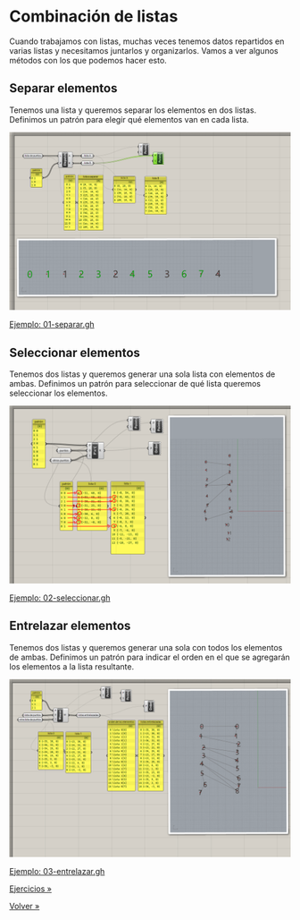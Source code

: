 # Combinación de listas

Cuando trabajamos con listas, muchas veces tenemos datos repartidos en varias
listas y necesitamos juntarlos y organizarlos. Vamos a ver algunos métodos
con los que podemos hacer esto.

## Separar elementos

Tenemos una lista y queremos separar los elementos en dos listas.
Definimos un patrón para elegir qué elementos van en cada lista.

![Separar elementos](./figuras/01-separar.png)

[Ejemplo: 01-separar.gh](./01-separar.gh)

## Seleccionar elementos

Tenemos dos listas y queremos generar una sola lista con elementos de ambas.
Definimos un patrón para seleccionar de qué lista queremos seleccionar
los elementos.

![Seleccionar elementos](./figuras/02-seleccionar.png)

[Ejemplo: 02-seleccionar.gh](./02-seleccionar.gh)

## Entrelazar elementos

Tenemos dos listas y queremos generar una sola con todos los elementos de ambas.
Definimos un patrón para indicar el orden en el que se agregarán los
elementos a la lista resultante.

![Enterlazar elementos](./figuras/03-entrelazar.png)

[Ejemplo: 03-entrelazar.gh](./03-entrelazar.gh)

[Ejercicios »](./ejercicios)

[Volver »](..)
